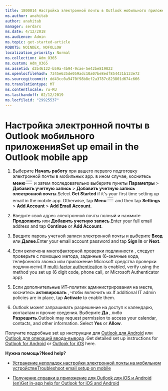 ```yaml
---
title: 1800014 Настройка электронной почты в Outlook мобильного приложения
ms.author: anahitab
author: anahitab
manager: serdars
ms.date: 4/12/2018
ms.audience: Admin
ms.topic: get-started-article
ROBOTS: NOINDEX, NOFOLLOW
localization_priority: Normal
ms.collection: Adm_O365
ms.custom: Adm_O365
ms.assetid: d2b46122-b59a-4b94-9cae-5e42be819022
ms.openlocfilehash: 7345e635de059adc10a07be8edf854431b133e72
ms.sourcegitcommit: dd43cc0a9470f98b8ef2a3787c823801d674c666
ms.translationtype: MT
ms.contentlocale: ru-RU
ms.lasthandoff: 02/12/2019
ms.locfileid: "29925537"
---
```

# <a name="set-up-email-in-the-outlook-mobile-app"></a><span data-ttu-id="2eb9e-102">Настройка электронной почты в Outlook мобильного приложения</span><span class="sxs-lookup"><span data-stu-id="2eb9e-102">Set up email in the Outlook mobile app</span></span>

1. <span data-ttu-id="2eb9e-p101">Выберите **Начать работу** при вашего первого подготовку электронной почты в мобильных app. в ином случае, коснитесь **меню**![кнопки меню](media/265b9089-9630-42dd-a244-d9a412d8fe47.png) и затем последовательно выберите пункты **Параметры** \> **Добавить учетную запись** \> **Добавить учетную запись электронной почты**.</span><span class="sxs-lookup"><span data-stu-id="2eb9e-p101">Select **Get Started** if it's your first time setting up email in the mobile app. Otherwise, tap **Menu**![The Menu button](media/265b9089-9630-42dd-a244-d9a412d8fe47.png) and then tap **Settings** \> **Add Account** \> **Add Email Account**.</span></span> 
    
2. <span data-ttu-id="2eb9e-105">Введите свой адрес электронной почты полный и нажмите **Продолжить** или **Добавить учетную запись**.</span><span class="sxs-lookup"><span data-stu-id="2eb9e-105">Enter your full email address and tap **Continue** or **Add Account**.</span></span>
    
3. <span data-ttu-id="2eb9e-106">Введите пароль учетной записи электронной почты и выберите **Вход** или **Далее**.</span><span class="sxs-lookup"><span data-stu-id="2eb9e-106">Enter your email account password and tap **Sign In** or **Next**.</span></span> 
    
4. <span data-ttu-id="2eb9e-107">Если включена [многофакторной проверки подлинности](https://support.office.com/article/8f0454b2-f51a-4d9c-bcde-2c48e41621c6.aspx) , следует проверьте с помощью метода, заданные (6-значные кода, телефонного звонка или приложение Microsoft средства проверки подлинности).</span><span class="sxs-lookup"><span data-stu-id="2eb9e-107">If [multi-factor authentication](https://support.office.com/article/8f0454b2-f51a-4d9c-bcde-2c48e41621c6.aspx) is enabled, verify using the method you set up (6 digit code, phone call, or Microsoft Authenticator app).</span></span> 
    
5. <span data-ttu-id="2eb9e-108">Если дополнительные ИТ-политик администрирования на месте, коснитесь **активировать** , чтобы включить их.</span><span class="sxs-lookup"><span data-stu-id="2eb9e-108">If additional IT admin policies are in place, tap **Activate** to enable them.</span></span> 
    
6. <span data-ttu-id="2eb9e-p102">Outlook может запрашивать разрешение на доступ к календарю, контактам и прочие сведения. Выберите **Да** , либо **Разрешить**.</span><span class="sxs-lookup"><span data-stu-id="2eb9e-p102">Outlook may request permission to access your calendar, contacts, and other information. Select **Yes** or **Allow**.</span></span> 
    
<span data-ttu-id="2eb9e-111">Получите подробные set up инструкции для [Outlook для Android](https://support.office.com/article/886db551-8dfa-4fd5-b835-f8e532091872.aspx) или [Outlook для операций ввода-вывода](https://support.office.com/article/b2de2161-cc1d-49ef-9ef9-81acd1c8e234.aspx) .</span><span class="sxs-lookup"><span data-stu-id="2eb9e-111">Get detailed set up instructions for [Outlook for Android](https://support.office.com/article/886db551-8dfa-4fd5-b835-f8e532091872.aspx) or [Outlook for iOS](https://support.office.com/article/b2de2161-cc1d-49ef-9ef9-81acd1c8e234.aspx) here.</span></span> 
  
 <span data-ttu-id="2eb9e-112">**Нужна помощь?**</span><span class="sxs-lookup"><span data-stu-id="2eb9e-112">**Need help?**</span></span>
  
- [<span data-ttu-id="2eb9e-113">Устранение неполадок настройки электронной почты на мобильном устройстве</span><span class="sxs-lookup"><span data-stu-id="2eb9e-113">Troubleshoot email setup on mobile</span></span>](https://support.office.com/article/a264ef01-9c88-48fb-9285-7017e4f31f02.aspx)
    
- [<span data-ttu-id="2eb9e-114">Получение справки в приложение для Outlook для iOS и Android (en)</span><span class="sxs-lookup"><span data-stu-id="2eb9e-114">Get in-app help for Outlook for iOS and Android</span></span>](https://support.office.com/article/218a22d1-9fa5-4889-b689-de1c63493243.aspx#ID0EAABAAA=Contact_Support)
    

